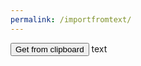 ```yaml
---
permalink: /importfromtext/
---
```



<button onClick="getClipboard()">Get from clipboard</button>
text
<script>
var calcdata;

function getClipboard() {
  navigator.clipboard.readText().then(function(text){
    calcdata = text;
  }
}
</script>
